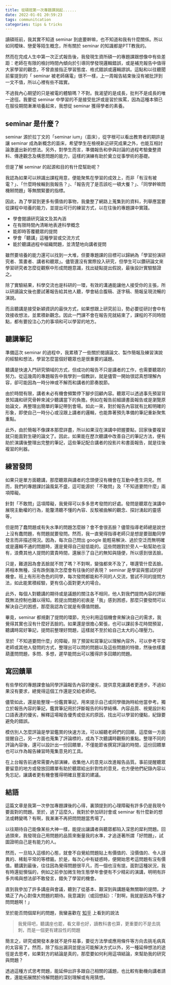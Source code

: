 ```yaml
---
title: 從碩班第一次專題課說起......
date: 2022-01-01 20:59:23
tags: communitcation
categories: tips & tricks
---
```


讀碩班前，我其實不知道 seminar 到底要幹嘛，也不知道和我有什麼關係。所以如同曖昧、戀愛等陌生概念，所有關於 seminar 的知識都是PTT教我的。

然而在完成人生中第一次正式報告後，我發現生資所碩一的專題課跟想像中有些差距：老師在有限的檢討時間內傾向於引導同學發現邏輯錯誤，或是補充報告中值得大家學習的觀念，不曾直接指正學習態度、格式錯誤或邏輯謬誤。這點和以往聽聞前輩提到的「 seminar 被老師痛電」很不一樣，上一周報告結束後沒有被批評到一文不值，所以心裡有些不踏實。

不過我內心期望的只是被電的體驗嗎？不對。我渴望的是成長，批判不是成長的唯一途徑。我要從 seminar 中學習的不是接受批評或是習於挨罵，因為這種本領已在服役期間漸漸培養起來，我想從 seminar 獲得學者的素養。

<!--more-->

## seminar 是什麼？
seminar 源於拉丁文的「seminar ium」（苗床），從字根可以看出教育者的期許是讓 seminar 成為新概念的苗床，希望學生在檢視新近研究成果之外，也能互相討論激盪出新的想法。另外，對學生而言，準備報告和參與討論的過程考驗彙整資料、傳達觀念及構思問題的能力，這樣的演練有助於奠立從事學術的基礎。

但是了解  seminar  的起源和目的有什麼幫助呢？

我認為如果可以辨識出課程用意，便能聚焦在學習的成效上，而非「有沒有被電？」、「什麼時候輪到我報告？」、「報告完了是否該吃一頓大餐？」、「同學幹嘛問機掰問題」等無關緊要的指標。

因此，為了學習到更多有價值的事物，我彙整了網路上蒐集到的資料，列舉應當要從課程中培養的能力，並提出可行的練習方式，以在往後的專題課中實踐。

- 學會閱讀研究論文及其內涵
- 在有限時間內清晰地表達科學概念
- 能即時答覆聽眾的提問
- 學會「聽講」這種學習或交流方式
- 能於聽講過程中組織問題，並清楚地向講者提問

雖然要培養的能力還可以找到一大堆，但要專題課的目標可以歸納為「學習扮演研究者、策畫者、講者和聽眾」。儘管還沒有實際投入研究，但學生可以鑽研論文來學習研究者怎麼從觀察中形成問題意識，找出疑點提出假說，最後設計實驗驗證之。

除了實驗結果，科學交流也是科研的一環，有效的溝通能讓他人接受你的主張，所以研讀論文後也要試著報告給其他人聽，學會結合腹稿、逐字稿、簡報呈現流暢的演說。

而且聽講是接受新穎資訊的最快方式，如果想跟上研究前沿，勢必要從研討會中有效接收想法，並累積新觀念。因此一門課不會在報告完就結束了，課程的不同時間點，都有要投注心力的事項和可以學習的地方。

## 聽講筆記
準備這次 seminar 的過程中，我累積了一些關於閱讀論文、製作簡報及練習演說的經驗和想法，學習怎麼當個好聽眾也是很重要的議題。

聽講是快速入門研究領域的方式，但成功的報告不只是講者的工作，也需要聽眾的努力。從這幾周的專題報告中我學到一個教訓，就是儘管一開始很認真想理解內容，卻可能因為一時分神或不解而和講者的節奏脫節。

由於時間有限，講者未必有機會頻繁停下腳步回顧內容。聽眾可以透過事先預習背景知識和研究骨幹來減少聽講當下的負擔。例如在報告前細讀書面報告或是瀏覽原始論文，再整理出簡單的筆記帶到會場。如此一來，對於報告內容就有比較明確的形象，即使自己一時分心或沒跟上講者的邏輯，也能靠著預先準備的筆記重新聚焦重點。

此外，由於簡報不像課本那麼詳盡，所以如果沒在演講中把握要點，回家後要複習就只能面對生硬的論文了。因此，如果能在歷次聽講中改善自己的筆記方法，便有助於演講後整理出完整的筆記，這些筆記配合講者的投影片和書面報告，就是往後複習的利器。

## 練習發問
如果只是單方面聽講，那麼聽眾與講者的念頭便沒有機會在互動中產生洞見。然而，我們的專題課討論風氣不盛，這可能源於「不敢問」及「不知道要問什麼」兩項障礙。

針對「不敢問」這項障礙，我覺得可以多多思考發問的好處。發問是聽眾在演講中展現主動權的行為，能釐清聽不懂的內容、反駁被曲解的觀念、探討湧起的靈感等，

但是問了蠢問題或有失水準的問題怎麼辦？會不會很丟臉？儘管指導老師總是說世上沒有蠢問題，有問題就要發問。然而，我一直覺得指導老師只是想是要鼓勵同學發言而非描述現況。因為，每次自己問出 google 能輕易解決、過於空泛而無明確或是邏輯不通的問題時，還是覺得自己挺低能的。這些問題對於旁人一點幫助也沒有，浪費其他人提問的寶貴時間，還展示了自己的無知與隨便，所以感到很丟臉。

只是，難道因為會丟臉就不問了嗎？不對啊，變強都來不及了，哪還管什麼丟臉。將相本無種，沒有跌倒幾次怎麼會有往後的好表現？ seminar 是學習與嘗試的好機會。班上有形形色色的同學，每次發問都能和不同的人交流，嘗試不同的提問方法，如此能累積經驗，更有信心面對更大的場合。

此外，每個人對聽講的期待或是議題的關注各不相同，他人對我們提問內容的評斷既無法控制也難以得知。若提出問題的初衷是「我」感到困惑，那麼只要發問可以解決自己的困惑，那麼我認為它就是有價值問題。

畢竟，seminar 都規劃了提問的環節，充分利用這個機會來解決自己的需求，我覺得其實也沒有什麼好丟臉的。如果還是很擔心緊張，也可以課前多花時間預習，聽講時寫好筆記，提問前整理好問題，這樣就不至於給自己太大的心理壓力。

至於「不知道要問什麼」的障礙，除了預習和寫筆記以理解內容外，可以參考平常老師或其他人發問的方式，整理出可以問的問題以及這些問題的特徵，然後依樣畫葫蘆問問題，多問、多想，遲早能問出可以獲得許多回饋的問題。

## 寫回饋單
有些學校的專題課會抽同學評論報告內容的優劣，提供意見讓講者更進步。不過如果沒有要求，總覺得這個工作還是交給老師吧。

儘管如此，還是能整理一份鑑賞筆記，用來提示自己或同學徵詢時給他當參考。獨立於報告內容的筆記，鑑賞筆記用於評斷報告的科學結構、內容品質、視覺設計和口語表達的優劣，解釋這場報告優秀或低劣的原因，找出可以學習的優點，紀錄要避免的錯誤。

模仿別人怎麼評論是學習鑑賞的快速方法，可以細聽老師們的回饋，這麼做一方面提醒自己，另一方面也蒐集了評論標的，成為下次聽講時觀察的重點。整理不同的評論內容後，還可以設計出一份回饋單，不僅能節省撰寫評論的時間，這份回饋單也可以作為報告練習時蒐集意見的工具。

在上台報告前通常需要內部演練，收集他人的意見以改進報告品質。事前提醒聽眾要留意的地方或發放回饋單有助於聽眾給出針對性的意見，也方便他們紀錄內容以免忘記，讓講者更有機會獲得明確且豐富的建議。

## 結語
這篇文章是我第一次參加專題課後的心得，裏頭提到的心理障礙有許多仍是我現今要面對的問題。至於，過了這麼久，我對於參加研討會或 seminar 有什麼新的想法或轉變嗎？有啊，我漸漸不再把問問題當秀場了。

以往期待自己能像某些大神一樣，能提出讓講者與聽眾都陷入深思的犀利問題。回過頭來，我發現自己用問題的品質來衡量我的水準，才追逐著所謂「好問題」，試圖證明自己是有能力的人。

然而，一旦陷入這樣的心態，就會不自覺給問題貼上有價值的、沒價值的、令人訝異的、稀鬆平常的等標籤。於是，每次心中有疑惑時，便開始思考這問題有沒有價值。聽講到最後，往往因為覺得問題很平凡，而一個也沒有提。面對這種狀況，我有時還挺懊惱的，例如之前參加微生物生態學年會便有不少精彩的演講，明明有許多共鳴與想法卻不敢發言，錯失了學習的機會。

直到我參加了許多講座與會議，聽到了從基本、艱深到與講題毫無關聯的提問，才矯正了內心對偉大問題的期待。我意識到（或回想起）：「對啊，我就是因為不懂才問問題啊！」

至於能否問個犀利的問題，我蠻喜歡在 [知乎](https://www.zhihu.com/question/36980830) 上看到的說法

> 我覺得吧，聽講座也罷，看文章也好，讀教科書也算，更重要的不是去挑刺，而是一個更有建設性的問題

簡言之，研究或開發本身就不是件易事，要從方法學或應用條件等方向去挑毛病真的太容易了。然而，除了指出漏洞並提出可能解決方式以外，另一種延伸想法的途徑是去思考，如果對方的結論是真的，那麼要如何利用這項結論，來幫助我的研究與問題？

透過這種方式思考問題，能延伸出許多跟自己相關的議題，也比較有動機向講者請教，還能拓展關於待解問題的深刻理解或有用猜想。



